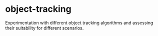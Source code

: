 # object-tracking
Experimentation with different object tracking algorithms and assessing their suitability for different scenarios.
